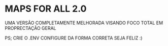 # MAPS FOR ALL 2.0

UMA VERSÃO COMPLETAMENTE MELHORADA VISANDO FOCO TOTAL EM PROPRECTAÇÃO GERAL

PS; CRIE O .ENV 
CONFIGURE DA FORMA CORRETA
SEJA FELIZ :)
